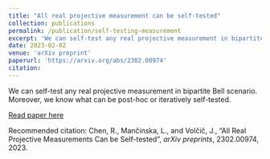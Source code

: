 ```yaml
---
title: "All real projective measurement can be self-tested"
collection: publications
permalink: /publication/self-testing-measurement
excerpt: 'We can self-test any real projective measurement in bipartite Bell scenario.'
date: 2023-02-02
venue: 'arXiv preprint'
paperurl: 'https://arxiv.org/abs/2302.00974'
citation:
---
```

We can self-test any real projective measurement in bipartite Bell scenario. Moreover, we know what can be post-hoc or iteratively self-tested.

[Read paper here](https://arxiv.org/abs/2302.00974)

Recommended citation: Chen, R., Mančinska, L., and Volčič, J., “All Real Projective Measurements Can be Self-tested”, <i>arXiv preprints</i>, 2302.00974, 2023.
